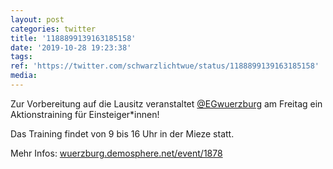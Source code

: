 ```yaml
---
layout: post
categories: twitter
title: '1188899139163185158'
date: '2019-10-28 19:23:38'
tags: 
ref: 'https://twitter.com/schwarzlichtwue/status/1188899139163185158'
media:
---
```

Zur Vorbereitung auf die Lausitz veranstaltet [@EGwuerzburg](https://twitter.com/EGwuerzburg) am Freitag ein Aktionstraining für Einsteiger\*innen!

Das Training findet von 9 bis 16 Uhr in der Mieze statt.



Mehr Infos: [wuerzburg.demosphere.net/event/1878](https://wuerzburg.demosphere.net/event/1878) 